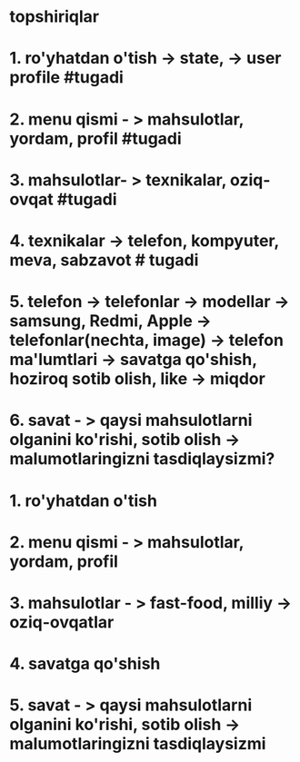 # topshiriqlar

<!--  bot do'kon -->
# 1. ro'yhatdan o'tish -> state, -> user profile  #tugadi
# 2. menu qismi - > mahsulotlar, yordam, profil #tugadi
# 3. mahsulotlar- > texnikalar, oziq-ovqat #tugadi
# 4. texnikalar -> telefon, kompyuter, meva, sabzavot # tugadi

# 5. telefon -> telefonlar -> modellar -> samsung, Redmi, Apple -> telefonlar(nechta, image) -> telefon ma'lumtlari -> savatga qo'shish, hoziroq sotib olish, like -> miqdor 

# 6. savat - > qaysi mahsulotlarni olganini ko'rishi, sotib olish -> malumotlaringizni tasdiqlaysizmi? 


<!-- yetkazib berish -->
# 1. ro'yhatdan o'tish
# 2.  menu qismi - > mahsulotlar, yordam, profil
# 3. mahsulotlar - > fast-food, milliy -> oziq-ovqatlar
# 4. savatga qo'shish
# 5. savat - > qaysi mahsulotlarni olganini ko'rishi, sotib olish -> malumotlaringizni tasdiqlaysizmi
